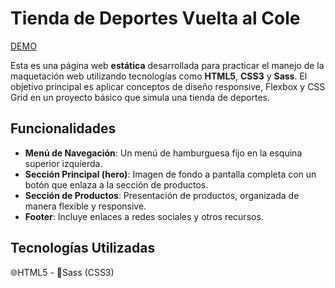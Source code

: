 # Tienda de Deportes Vuelta al Cole
[DEMO](https://laurarguezf.github.io/tienda_vuelta_cole/)

Esta es una página web **estática** desarrollada para practicar el manejo de la maquetación web utilizando tecnologías como **HTML5**, **CSS3** y **Sass**. El objetivo principal es aplicar conceptos de diseño responsive, Flexbox y CSS Grid en un proyecto básico que simula una tienda de deportes.

## Funcionalidades

   - **Menú de Navegación**: Un menú de hamburguesa fijo en la esquina superior izquierda.
   - **Sección Principal (hero)**: Imagen de fondo a pantalla completa con un botón que enlaza a la sección de productos.
   - **Sección de Productos**: Presentación de productos, organizada de manera flexible y responsive.
   - **Footer**: Incluye enlaces a redes sociales y otros recursos.

## Tecnologías Utilizadas

🌐HTML5 - 🎨Sass (CSS3)
